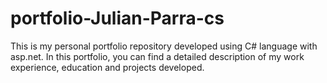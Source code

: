 # portfolio-Julian-Parra-cs

This is my personal portfolio repository developed using C# language with asp.net. In this portfolio, you can find a detailed description of my work experience, education and projects developed.
